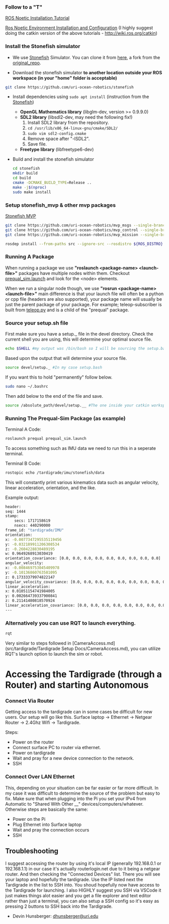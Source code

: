 ### Follow to a "T"
[ROS Noetic Installation Tutorial](http://wiki.ros.org/noetic/Installation/Ubuntu)

[Ros Noetic Environment Installation and Configuration](http://wiki.ros.org/ROS/Tutorials/InstallingandConfiguringROSEnvironment)
(I highly suggest doing the catkin version of the above tutorials - http://wiki.ros.org/catkin)

### Install the Stonefish simulator
- We use [Stonefish](https://stonefish.readthedocs.io/en/latest/install.html) Simulator. You can clone it from [here](https://github.com/uri-ocean-robotics/stonefish), a fork from the [original_repo](https://github.com/patrykcieslak/stonefish).

- Download the stonefish simulator **to another location outside your ROS workspace (in your "home" folder is acceptable)**
```bash
git clone https://github.com/uri-ocean-robotics/stonefish
```

- Install dependencies using `sudo apt install` (instruction from the [Stonefish](https://github.com/patrykcieslak/stonefish))
    * **OpenGL Mathematics library** (libglm-dev, version >= 0.9.9.0)
    * **SDL2 library** (libsdl2-dev, may need the following fix!)
        1. Install SDL2 library from the repository.
        2. `cd /usr/lib/x86_64-linux-gnu/cmake/SDL2/`
        3. `sudo vim sdl2-config.cmake`
        4. Remove space after "-lSDL2".
        5. Save file.
    * **Freetype library** (libfreetype6-dev)

- Build and install the stonefish simulator
    ```bash
    cd stonefish
    mkdir build
    cd build
    cmake -DCMAKE_BUILD_TYPE=Release ..
    make -j$(nproc)
    sudo make install
    ```

### Setup stonefish_mvp & other mvp packages
[Stonefish MVP](https://uri-ocean-robotics.github.io/stonefish_mvp/)

```bash
git clone https://github.com/uri-ocean-robotics/mvp_msgs --single-branch noetic-devel
git clone https://github.com/uri-ocean-robotics/mvp_control --single-branch noetic-devel
git clone https://github.com/uri-ocean-robotics/mvp_mission --single-branch noetic-devel
```

```bash
rosdep install --from-paths src --ignore-src --rosdistro ${ROS_DISTRO} -y
```

### Running A Package

When running a package we use **"roslaunch \<package-name>  \<launch-file>"** packages have multiple nodes within them. Checkout [prequal_sim.launch](src/prequal_pkg/launch/prequal_sim.launch) and look for the \<node> elements. 

When we run a singular node though, we use **"rosrun \<package-name> \<launch-file>"** main difference is that your launch file will often be a python or cpp file (headers are also supported), your package name will usually be just the parent package of your package. For example; teleop-subscriber is built from [teleop.py](src/prequal_pkg/teleop/teleop.py) and is a child of the "prequal" package.

### Source your setup.sh file

First make sure you have a setup._ file in the devel directory. Check the current shell you are using, this will determine your optimal source file.

```bash
echo $SHELL #my output was /bin/bash so I will be sourcing the setup.bash file
```
Based upon the output that will determine your source file.

```bash
source devel/setup._ #In my case setup.bash
```

If you want this to hold "permanently" follow below.

```bash
sudo nano ~/.bashrc
```

Then add below to the end of the file and save.

```bash
source /absolute_path/devel/setup.__ #The one inside your catkin workspace
```

### Running The Prequal-Sim Package (as example)

Terminal A Code:
```bash
roslaunch prequal prequal_sim.launch
```

To access something such as IMU data we need to run this in a seperate terminal. 

Terminal B Code:
```bash
rostopic echo /tardigrade/imu/stonefish/data
```
This will constantly print various kinematics data such as angular velocity, linear acceleration, orientation, and the like. 

Example output:
```bash
header: 
seq: 1444
stamp: 
    secs: 1717158619
    nsecs: 440290000
frame_id: "tardigrade/IMU"
orientation: 
x: -0.0077347295535119456
y: -0.032189911206308534
z: -0.2604228830489195
w: 0.9649268913030419
orientation_covariance: [0.0, 0.0, 0.0, 0.0, 0.0, 0.0, 0.0, 0.0, 0.0]
angular_velocity: 
x: -0.008469753045409978
y: -0.10136860763581095
z: 0.17333379974822147
angular_velocity_covariance: [0.0, 0.0, 0.0, 0.0, 0.0, 0.0, 0.0, 0.0, 0.0]
linear_acceleration: 
x: 0.01051154741984005
y: 0.002664739337900841
z: 0.21141480818570924
linear_acceleration_covariance: [0.0, 0.0, 0.0, 0.0, 0.0, 0.0, 0.0, 0.0, 0.0]
---
```

### Alternatively you can use RQT to launch everything.

```bash
rqt
```

Very similar to steps followed in [CameraAccess.md](src/tardigrade/Tardigrade Setup Docs/CameraAccess.md), you can utilize RQT's launch option to launch the sim or robot.

# Accessing the Tardigrade (through a Router) and starting Autonomous

### Connect Via Router

Getting access to the tardigrade can in some cases be difficult for new users. Our setup will go like this. Surface laptop -> Ethernet -> Netgear Router -> 2.4Ghz Wifi -> Tardigrade. 

Steps:
- Power on the router
- Connect surface PC to router via ethernet.
- Power on tardigrade
- Wait and pray for a new device connection to the network.
- SSH

### Connect Over LAN Ethernet

This, depending on your situation can be far easier or far more difficult. In my case it was difficult to determine the source of the problem but easy to fix. Make sure that when plugging into the Pi you set your IPv4 from Automatic to "Shared With Other __" devices/computers/whatever. Otherwise steps are basically the same:

- Power on the Pi
- Plug Ethernet into Surface laptop
- Wait and pray the connection occurs
- SSH

## Troubleshooting

I suggest accessing the router by using it's local IP (generally 192.168.0.1 or 192.168.1.1) in our case it's actually routerlogin.net due to it being a netgear router. And then checking the "Connected Devices" list. There you will see your laptop and hopefully the tardigrade. Use the IP listed next the Tardigrade in the list to SSH into. You shoud hopefully now have access to the Tardigrade for launching. I also HIGHLY suggest you SSH via VSCode it just makes things alot easier and you get a file explorer and text editor rather than just a terminal, you can also setup a SSH config so it's easy as pressing 2 buttons to SSH back into the Tardigrade.

- Devin Hunsberger: dhunsberger@uri.edu
